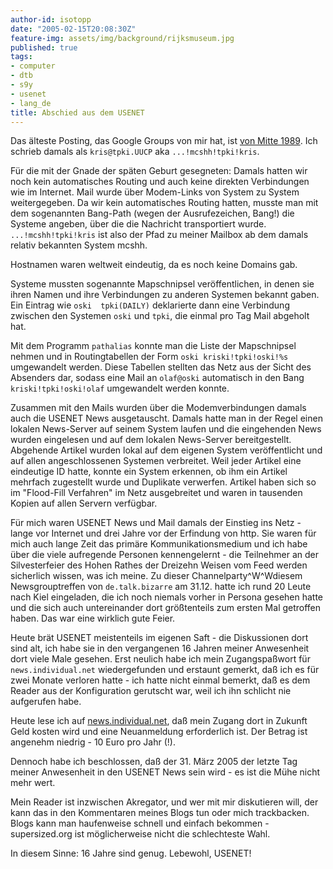 ```yaml
---
author-id: isotopp
date: "2005-02-15T20:08:30Z"
feature-img: assets/img/background/rijksmuseum.jpg
published: true
tags:
- computer
- dtb
- s9y
- usenet
- lang_de
title: Abschied aus dem USENET
---
```


Das älteste Posting, das Google Groups von mir hat, ist 
[von Mitte 1989](http://groups-beta.google.com/group/sub.config/msg/1b2b1a01e36f92e9?dmode=source). 
Ich schrieb damals als `kris@tpki.UUCP` aka `...!mcshh!tpki!kris`.

Für die mit der Gnade der späten Geburt gesegneten: 
Damals hatten wir noch kein automatisches Routing und auch keine direkten Verbindungen wie im Internet. 
Mail wurde über Modem-Links von System zu System weitergegeben. 
Da wir kein automatisches Routing hatten, musste man mit dem sogenannten Bang-Path (wegen der Ausrufezeichen, Bang!) die Systeme angeben, über die die Nachricht transportiert wurde. 
`...!mcshh!tpki!kris` ist also der Pfad zu meiner Mailbox ab dem damals relativ bekannten System mcshh.

Hostnamen waren weltweit eindeutig, da es noch keine Domains gab.

Systeme mussten sogenannte Mapschnipsel veröffentlichen, in denen sie ihren Namen und ihre Verbindungen zu anderen Systemen bekannt gaben.
Ein Eintrag wie `oski  tpki(DAILY)` deklarierte dann eine Verbindung zwischen den Systemen `oski` und `tpki`, die einmal pro Tag Mail abgeholt hat. 

Mit dem Programm `pathalias` konnte man die Liste der Mapschnipsel nehmen und in Routingtabellen der Form `oski kriski!tpki!oski!%s` umgewandelt werden.
Diese Tabellen stellten das Netz aus der Sicht des Absenders dar, sodass eine Mail an `olaf@oski` automatisch in den Bang `kriski!tpki!oski!olaf` umgewandelt werden konnte.

Zusammen mit den Mails wurden über die Modemverbindungen damals auch die USENET News ausgetauscht. 
Damals hatte man in der Regel einen lokalen News-Server auf seinem System laufen und die eingehenden News wurden eingelesen und auf dem lokalen News-Server bereitgestellt.
Abgehende Artikel wurden lokal auf dem eigenen System veröffentlicht und auf allen angeschlossenen Systemen verbreitet.
Weil jeder Artikel eine eindeutige ID hatte, konnte ein System erkennen, ob ihm ein Artikel mehrfach zugestellt wurde und Duplikate verwerfen. 
Artikel haben sich so im "Flood-Fill Verfahren" im Netz ausgebreitet und waren in tausenden Kopien auf allen Servern verfügbar.

Für mich waren USENET News und Mail damals der Einstieg ins Netz - lange vor Internet und drei Jahre vor der Erfindung von http.
Sie waren für mich auch lange Zeit das primäre Kommunikationsmedium und ich habe über die viele aufregende Personen kennengelernt - die Teilnehmer an der Silvesterfeier des Hohen Rathes der Dreizehn Weisen vom Feed werden sicherlich wissen, was ich meine.
Zu dieser Channelparty^W^Wdiesem Newsgrouptreffen von `de.talk.bizarre` am 31.12. hatte ich rund 20 Leute nach Kiel eingeladen, die ich noch niemals vorher in Persona gesehen hatte und die sich auch untereinander dort größtenteils zum ersten Mal getroffen haben. 
Das war eine wirklich gute Feier.

Heute brät USENET meistenteils im eigenen Saft - die Diskussionen dort sind alt, ich habe sie in den vergangenen 16 Jahren meiner Anwesenheit dort viele Male gesehen.
Erst neulich habe ich mein Zugangspaßwort für `news.individual.net` wiedergefunden und erstaunt gemerkt, daß ich es für zwei Monate verloren hatte - ich hatte nicht einmal bemerkt, daß es dem Reader aus der Konfiguration gerutscht war, weil ich ihn schlicht nie aufgerufen habe.

Heute lese ich auf 
[news.individual.net](http://news.individual.net/),
daß mein Zugang dort in Zukunft Geld kosten wird und eine Neuanmeldung erforderlich ist. 
Der Betrag ist angenehm niedrig - 10 Euro pro Jahr (!).

Dennoch habe ich beschlossen, daß der 31. März 2005 der letzte Tag meiner Anwesenheit in den USENET News sein wird - es ist die Mühe nicht mehr wert. 

Mein Reader ist inzwischen Akregator, und wer mit mir diskutieren will, der kann das in den Kommentaren meines Blogs tun oder mich trackbacken.
Blogs kann man haufenweise schnell und einfach bekommen - supersized.org ist möglicherweise nicht die schlechteste Wahl.

In diesem Sinne: 16 Jahre sind genug. Lebewohl, USENET!
